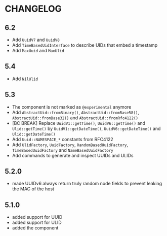 # CHANGELOG

## 6.2

-   Add `UuidV7` and `UuidV8`
-   Add `TimeBasedUidInterface` to describe UIDs that embed a timestamp
-   Add `MaxUuid` and `MaxUlid`

## 5.4

-   Add `NilUlid`

## 5.3

-   The component is not marked as `@experimental` anymore
-   Add `AbstractUid::fromBinary()`, `AbstractUid::fromBase58()`, `AbstractUid::fromBase32()` and `AbstractUid::fromRfc4122()`
-   [BC BREAK] Replace `UuidV1::getTime()`, `UuidV6::getTime()` and `Ulid::getTime()` by `UuidV1::getDateTime()`, `UuidV6::getDateTime()` and `Ulid::getDateTime()`
-   Add `Uuid::NAMESPACE_*` constants from RFC4122
-   Add `UlidFactory`, `UuidFactory`, `RandomBasedUuidFactory`, `TimeBasedUuidFactory` and `NameBasedUuidFactory`
-   Add commands to generate and inspect UUIDs and ULIDs

## 5.2.0

-   made UUIDv6 always return truly random node fields to prevent leaking the MAC of the host

## 5.1.0

-   added support for UUID
-   added support for ULID
-   added the component
